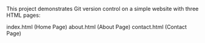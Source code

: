 This project demonstrates Git version control on a simple website with three HTML pages:

index.html (Home Page)
about.html (About Page)
contact.html (Contact Page)
